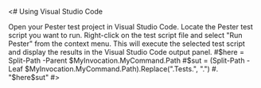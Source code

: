 <#
Using Visual Studio Code

Open your Pester test project in Visual Studio Code.
Locate the Pester test script you want to run.
Right-click on the test script file and select "Run Pester" from the context menu.
This will execute the selected test script and display the results in the Visual Studio Code output panel.
#$here = Split-Path -Parent $MyInvocation.MyCommand.Path
#$sut = (Split-Path -Leaf $MyInvocation.MyCommand.Path).Replace(".Tests.", ".")
#. "$here\$sut"
#>

